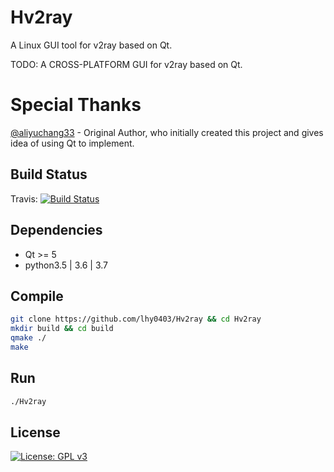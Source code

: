 # Hv2ray
A Linux GUI tool for v2ray based on Qt.

TODO: A CROSS-PLATFORM GUI for v2ray based on Qt.

# Special Thanks
[@aliyuchang33](https://github.com/aliyuchang33) - Original Author, who initially created this project and gives idea of using Qt to implement.

## Build Status

Travis: [![Build Status](https://travis-ci.com/lhy0403/Hv2ray.svg?branch=master)](https://travis-ci.com/lhy0403/Hv2ray)

## Dependencies
- Qt >= 5
- python3.5 | 3.6 | 3.7

## Compile
```bash
git clone https://github.com/lhy0403/Hv2ray && cd Hv2ray
mkdir build && cd build
qmake ./
make
```

## Run

```bash
./Hv2ray
```

## License

[![License: GPL v3](https://img.shields.io/badge/License-GPL%20v3-blue.svg)](https://www.gnu.org/licenses/gpl-3.0)
